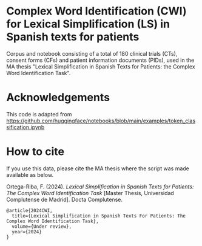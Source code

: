 # Complex Word Identification (CWI) for Lexical Simplification (LS) in Spanish texts for patients

Corpus and notebook consisting of a total of 180 clinical trials (CTs), consent forms (CFs) and patient information documents (PIDs), used in the MA thesis "Lexical Simplification in Spanish Texts for Patients: the Complex Word Identification Task".

# Acknowledgements

This code is adapted from https://github.com/huggingface/notebooks/blob/main/examples/token_classification.ipynb

# How to cite

If you use this data, please cite the MA thesis where the script was made available as below.

Ortega-Riba, F. (2024). _Lexical Simplification in Spanish Texts for Patients: The Complex Word Identification Task_ [Master Thesis, Universidad Complutense de Madrid]. Docta Complutense.

```
@article{2024CWI,
  title={Lexical Simplification in Spanish Texts For Patients: The Complex Word Identification Task},
  volume={Under review},
  year={2024}
}
```
